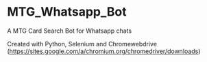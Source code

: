 # MTG_Whatsapp_Bot
A MTG Card Search Bot for Whatsapp chats

Created with Python, Selenium and Chromewebdrive (https://sites.google.com/a/chromium.org/chromedriver/downloads)


